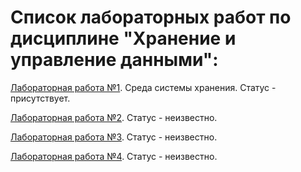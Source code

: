 # Список лабораторных работ по дисциплине "Хранение и управление данными":

[Лабораторная работа №1](https://github.com/oooNAKooo/BSUIR/tree/main/7%20sem/HiUD/lab_1). Среда системы хранения. Статус - присутствует.

[Лабораторная работа №2](https://github.com/oooNAKooo/BSUIR/tree/main/7%20sem/HiUD/lab_2). Статус - неизвестно.

[Лабораторная работа №3](https://github.com/oooNAKooo/BSUIR/tree/main/7%20sem/HiUD/lab_3). Статус - неизвестно.

[Лабораторная работа №4](https://github.com/oooNAKooo/BSUIR/tree/main/7%20sem/HiUD/lab_4). Статус - неизвестно.
